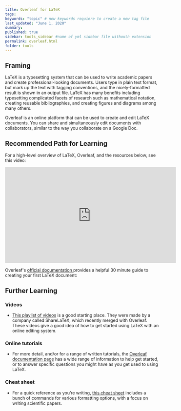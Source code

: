 ```yaml
---
title: Overleaf for LaTeX
tags:
keywords: "topic" # new keywords requiere to create a new tag file
last_updated: "June 1, 2020"
summary: 
published: true
sidebar: tools_sidebar #name of yml sidebar file withouth extension
permalink: overleaf.html
folder: tools
---
```



## Framing

LaTeX is a typesetting system that can be used to write academic papers and create professional-looking documents. Users type in plain text format, but mark up the text with tagging conventions, and the nicely-formatted result is shown in an output file.
LaTeX has many benefits including typesetting complicated facets of research such as mathematical notation, creating reusable bibliographies, and creating figures and diagrams among many others.

 Overleaf is an online platform that can be used to create and edit LaTeX documents. You can share and simultaneously edit documents with collaborators, similar to the way you collaborate on a Google Doc.


## Recommended Path for Learning


For a high-level overview of LaTeX, Overleaf, and the resources below, see this video:

<iframe width="560" height="315" src="https://www.youtube.com/embed/T2XpIEmVRKs" frameborder="0" allow="accelerometer; autoplay; encrypted-media; gyroscope; picture-in-picture" allowfullscreen></iframe>

Overleaf's <a href="https://www.overleaf.com/learn/latex/Learn_LaTeX_in_30_minutes#What_is_LaTeX.3F" target="_blank">official documentation </a> provides a helpful 30 minute guide to creating your first LaTeX document:

## Further Learning

### Videos

* <a href="https://www.youtube.com/playlist?list=PLCRFsOKSM7ePUBOfh3O-K5XZldM5uCPwk" target="_blank">This playlist of videos</a> is a good starting place. They were made by a company called ShareLaTeX, which recently merged with Overleaf. These videos give a good idea of how to get started using LaTeX with an online editing system.

### Online tutorials
 
* For more detail, and/or for a range of written tutorials, the <a href="https://www.overleaf.com/learn/latex/Main_Page"  target="_blank">Overleaf documentation page</a> has a wide range of information to help get started, or to answer specific questions you might have as you get used to using LaTeX.
 
### Cheat sheet
 
* For a quick reference as you’re writing, <a href="https://wch.github.io/latexsheet/"  target="_blank">this cheat sheet</a> includes a bunch of commands for various formatting options, with a focus on writing scientific papers.

